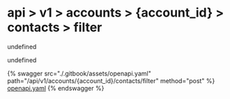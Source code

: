 # api > v1 > accounts > {account_id} > contacts > filter

undefined

undefined


{% swagger src="./.gitbook/assets/openapi.yaml" path="/api/v1/accounts/{account_id}/contacts/filter" method="post" %}
[openapi.yaml](<./.gitbook/assets/openapi.yaml>)
{% endswagger %}